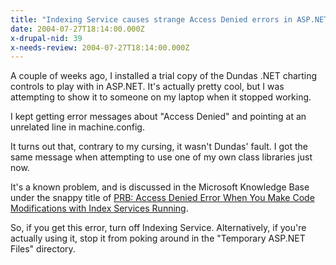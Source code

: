 ```yaml
---
title: "Indexing Service causes strange Access Denied errors in ASP.NET"
date: 2004-07-27T18:14:00.000Z
x-drupal-nid: 39
x-needs-review: 2004-07-27T18:14:00.000Z
---
```

A couple of weeks ago, I installed a trial copy of the Dundas .NET charting controls to play with in ASP.NET. It's actually pretty cool, but I was attempting to show it to someone on my laptop when it stopped working.

I kept getting error messages about "Access Denied" and pointing at an unrelated line in machine.config.

It turns out that, contrary to my cursing, it wasn't Dundas' fault. I got the same message when attempting to use one of my own class libraries just now.

It's a known problem, and is discussed in the Microsoft Knowledge Base under the snappy title of [PRB: Access Denied Error When You Make Code Modifications with Index Services Running](http://support.microsoft.com/default.aspx?scid=kb;en-us;329065).

So, if you get this error, turn off Indexing Service. Alternatively, if you're actually using it, stop it from poking around in the "Temporary ASP.NET Files" directory.